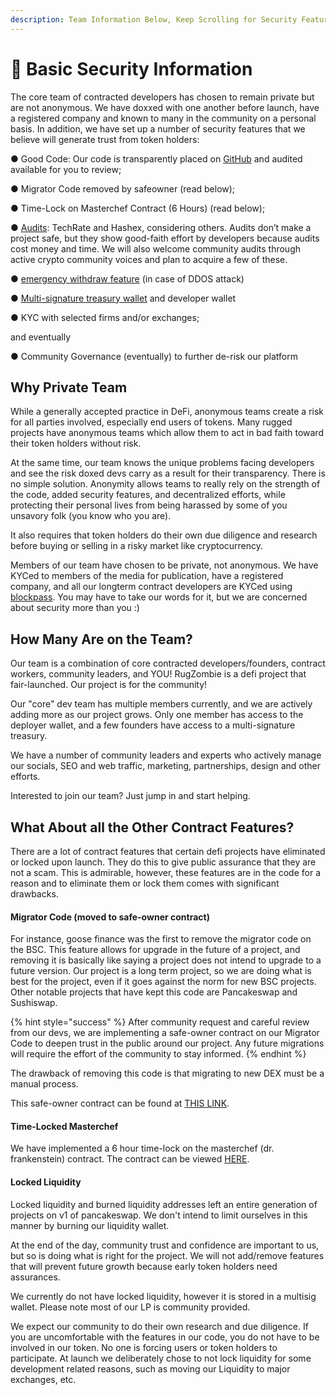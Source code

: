 ```yaml
---
description: Team Information Below, Keep Scrolling for Security Features
---
```


# 🔐 Basic Security Information

The core team of contracted developers has chosen to remain private but are not anonymous.  We have doxxed with one another before launch, have a registered company and known to many in the community on a personal basis. In addition, we have set up a number of security features that we believe will generate trust from token holders:

●  Good Code: Our code is transparently placed on [GitHub](../../other-links/contracts/) and audited available for you to review;

●  Migrator Code removed by safeowner (read below);

●  Time-Lock on Masterchef Contract (6 Hours) (read below);

●  [Audits](audits.md): TechRate and Hashex, considering others. Audits don’t make a project safe, but they show good-faith effort by developers because audits cost money and time. We will also welcome community audits through active crypto community voices and plan to acquire a few of these.

●  [emergency withdraw feature](emergency-withdraw.md) (in case of DDOS attack)

●  [Multi-signature treasury wallet](../../tokenomics/initial-token-supply.md#treasury-funds) and developer wallet

● KYC with selected firms and/or exchanges;

and eventually&#x20;

●  Community Governance (eventually) to further de-risk our platform

## Why Private Team&#x20;

While a generally accepted practice in DeFi, anonymous teams create a risk for all parties involved, especially end users of tokens. Many rugged projects have anonymous teams which allow them to act in bad faith toward their token holders without risk.

At the same time, our team knows the unique problems facing developers and see the risk doxed devs carry as a result for their transparency. There is no simple solution. Anonymity allows teams to really rely on the strength of the code, added security features, and decentralized efforts, while protecting their personal lives from being harassed by some of you unsavory folk (you know who you are).

It also requires that token holders do their own due diligence and research before buying or selling in a risky market like cryptocurrency.&#x20;

Members of our team have chosen to be private, not anonymous. We have KYCed to members of the media for publication, have a registered company, and all our longterm contract developers are KYCed using [blockpass](https://blockpass.org/). You may have to take our words for it, but we are concerned about security more than you :)&#x20;

## How Many Are on the Team?&#x20;

Our team is a combination of core contracted developers/founders, contract workers, community leaders, and YOU! RugZombie is a defi project that fair-launched. Our project is for the community!&#x20;

Our "core" dev team has multiple members currently, and we are actively adding more as our project grows. Only one member has access to the deployer wallet, and a few founders have access to a multi-signature treasury.

We have a number of community leaders and experts who actively manage our socials, SEO and web traffic, marketing, partnerships, design and other efforts.&#x20;

Interested to join our team? Just jump in and start helping.

## What About all the Other Contract Features?

There are a lot of contract features that certain defi projects have eliminated or locked upon launch. They do this to give public assurance that they are not a scam. This is admirable, however, these features are in the code for a reason and to eliminate them or lock them comes with significant drawbacks.

#### Migrator Code (moved to safe-owner contract)

For instance, goose finance was the first to remove the migrator code on the BSC. This feature allows for upgrade in the future of a project, and removing it is basically like saying a project does not intend to upgrade to a future version. Our project is a long term project, so we are doing what is best for the project, even if it goes against the norm for new BSC projects. Other notable projects that have kept this code are Pancakeswap and Sushiswap.

{% hint style="success" %}
After community request and careful review from our devs, we are implementing a safe-owner contract on our Migrator Code to deepen trust in the public around our project. Any future migrations will require the effort of the community to stay informed.
{% endhint %}

The drawback of removing this code is that migrating to new DEX must be a manual process.

This safe-owner contract can be found at [THIS LINK](https://twitter.com/rugzombie/status/1422018975270121472?s=20).&#x20;

#### **Time-Locked Masterchef**

We have implemented a 6 hour time-lock on the masterchef (dr. frankenstein) contract. The contract can be viewed [HERE](https://bscscan.com/address/0xDb9Cd921AaA2f7785425e6682F7c7b68c6c82049#code).

#### Locked Liquidity

Locked liquidity and burned liquidity addresses left an entire generation of projects on v1 of pancakeswap. We don't intend to limit ourselves in this manner by burning our liquidity wallet.&#x20;

At the end of the day, community trust and confidence are important to us, but so is doing what is right for the project. We will not add/remove features that will prevent future growth because early token holders need assurances.&#x20;

We currently do not have locked liquidity, however it is stored in a multisig wallet.  Please note most of our LP is community provided.

We expect our community to do their own research and due diligence. If you are uncomfortable with the features in our code,  you do not have to be involved in our token. No one is forcing users or token holders to participate. At launch we deliberately chose to not lock liquidity for some development related reasons, such as moving our Liquidity to major exchanges, etc.


